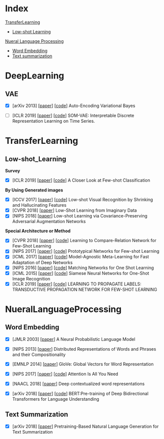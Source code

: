 # Index
[TransferLearning](#TransferLearning)
  - [Low-shot Learning](#Low-shot_Learning)

[Nueral Language Processing](#NueralLanguageProcessing)

+ [Word Embedding](#WordEmbedding)
+ [Text summarization](#TextSummarization)

# DeepLearning
## VAE
- [x] [arXiv 2013] [[paper](https://arxiv.org/pdf/1312.6114.pdf)] [[code](https://github.com/bojone/vae)] Auto-Encoding Variational Bayes

- [ ] [ICLR 2019] [[paper](https://arxiv.org/abs/1806.02199)] [[code](https://github.com/ratschlab/SOM-VAE)] SOM-VAE: Interpretable Discrete Representation Learning on Time Series.

# TransferLearning
## Low-shot_Learning
**Survey**
  - [x] [ICLR 2019] [[paper](https://openreview.net/pdf?id=HkxLXnAcFQ)] [[code](https://github.com/wyharveychen/CloserLookFewShot)] A Closer Look at Few-shot Classification

**By Using Generated images**
  - [x] [ICCV 2017] [[paper](http://openaccess.thecvf.com/content_ICCV_2017/papers/Hariharan_Low-Shot_Visual_Recognition_ICCV_2017_paper.pdf)] [[code](https://github.com/facebookresearch/low-shot-shrink-hallucinate)] Low-shot Visual Recognition by Shrinking and Hallucinating Features
  - [x] [CVPR 2018] [[paper](http://openaccess.thecvf.com/content_cvpr_2018/papers/Wang_Low-Shot_Learning_From_CVPR_2018_paper.pdf)] Low-Shot Learning from Imaginary Data
  - [x] [NIPS 2018] [[paper](https://papers.nips.cc/paper/7376-low-shot-learning-via-covariance-preserving-adversarial-augmentation-networks.pdf)] Low-shot Learning via Covariance-Preserving Adversarial Augmentation Networks

**Special Architecture or Method**
  - [x] [CVPR 2018] [[paper](http://10.3.200.202/cache/2/03/openaccess.thecvf.com/d0a8b18c2009916407c2becbadc35bc7/Sung_Learning_to_Compare_CVPR_2018_paper.pdf)] [[code](https://github.com/floodsung/LearningToCompare_FSL)] Learning to Compare-Relation Network for Few-Shot Learning
  - [x] [NIPS 2017] [[paper](http://papers.nips.cc/paper/6996-prototypical-networks-for-few-shot-learning.pdf)] [[code](https://github.com/orobix/Prototypical-Networks-for-Few-shot-Learning-PyTorch)] Prototypical Networks for Few-shot Learning
  - [x] [ICML 2017] [[paper](https://arxiv.org/pdf/1703.03400.pdf)] [[code](https://github.com/dragen1860/MAML-Pytorch)] Model-Agnostic Meta-Learning for Fast Adaptation of Deep Networks
  - [x] [NIPS 2016] [[paper](http://papers.nips.cc/paper/6385-matching-networks-for-one-shot-learning.pdf)] [[code](https://github.com/gitabcworld/MatchingNetworks)] Matching Networks for One Shot Learning
  - [x] [ICML 2015] [[paper](http://openaccess.thecvf.com/content_ICCV_2017/papers/Hariharan_Low-Shot_Visual_Recognition_ICCV_2017_paper.pdf)] [[code](http://www.cs.toronto.edu/~gkoch/files/msc-thesis.pdf)] Siamese Neural Networks for One-Shot Image Recognition
  - [x] [ICLR 2019] [[paper](https://openreview.net/pdf?id=SyVuRiC5K7)] [[code](https://github.com/VDeamoV/TPN)] LEARNING TO PROPAGATE LABELS: TRANSDUCTIVE PROPAGATION NETWORK FOR FEW-SHOT LEARNING

# NueralLanguageProcessing

 ## Word Embedding

+ [x] [JMLR 2003] [[paper](<http://10.3.200.202/cache/12/03/www.jmlr.org/9633c9131df0a22183c7a64855a5d166/bengio03a.pdf>)] A Neural Probabilistic Language Model
+ [x] [NIPS 2013] [[paper](<https://papers.nips.cc/paper/5021-distributed-representations-of-words-and-phrases-and-their-compositionality.pdf>)] Distributed Representations of Words and Phrases and their Compositionality
+ [x] [EMNLP 2014] [[paper]((https://nlp.stanford.edu/pubs/glove.pdf))] GloVe: Global Vectors for Word Representation
+ [x] [NIPS 2017] [[paper](<https://arxiv.org/pdf/1706.03762.pdf>)] [[code](https://github.com/tensorflow/tensor2tensor)] Attention Is All You Need
+ [x] [NAACL 2018] [[paper](<https://arxiv.org/pdf/1802.05365.pdf>)] Deep contextualized word representations
+ [x] [arXiv 2018] [[paper](https://arxiv.org/pdf/1810.04805.pdf)] [[code](<https://github.com/google-research/bert>)] BERT:Pre-training of Deep Bidirectional Transformers for Language Understanding



## Text Summarization

+ [x] [arXiv 2018] [[paper](https://arxiv.org/pdf/1902.09243.pdf)] Pretraining-Based Natural Language Generation for Text Summarization

